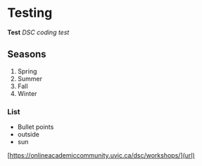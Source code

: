 # Testing
**Test**
_DSC coding test_
## Seasons 
1. Spring
2. Summer
3. Fall 
4. Winter
### List
- Bullet points
- outside 
- sun

[https://onlineacademiccommunity.uvic.ca/dsc/workshops/](url)
